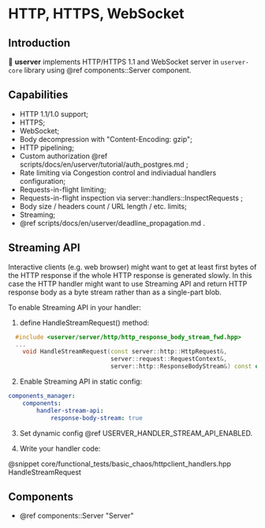 # HTTP, HTTPS, WebSocket

## Introduction

🐙 **userver** implements HTTP/HTTPS 1.1 and WebSocket server in `userver-core` library using @ref components::Server component.

## Capabilities

* HTTP 1.1/1.0 support;
* HTTPS;
* WebSocket;
* Body decompression with "Content-Encoding: gzip";
* HTTP pipelining;
* Custom authorization @ref scripts/docs/en/userver/tutorial/auth_postgres.md ;
* Rate limiting via Congestion control and indiviadual handlers configuration;
* Requests-in-flight limiting;
* Requests-in-flight inspection via server::handlers::InspectRequests ;
* Body size / headers count / URL length / etc. limits;
* Streaming;
* @ref scripts/docs/en/userver/deadline_propagation.md .

## Streaming API

Interactive clients (e.g. web browser) might want to get at least first bytes of the HTTP response if the whole HTTP response is generated slowly. In this case the HTTP handler might want to use Streaming API and return HTTP response body as a byte stream rather than as a single-part blob.

To enable Streaming API in your handler:

1) define HandleStreamRequest() method:
```cpp
  #include <userver/server/http/http_response_body_stream_fwd.hpp>
  ...
    void HandleStreamRequest(const server::http::HttpRequest&,
                             server::request::RequestContext&,
                             server::http::ResponseBodyStream&) const override;
```

2) Enable Streaming API in static config:
```yaml
components_manager:
    components:
        handler-stream-api:
            response-body-stream: true
```

3) Set dynamic config @ref USERVER_HANDLER_STREAM_API_ENABLED.

4) Write your handler code:

@snippet core/functional_tests/basic_chaos/httpclient_handlers.hpp HandleStreamRequest

## Components

* @ref components::Server "Server"
